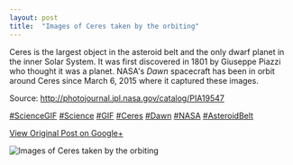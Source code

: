 ```yaml
---
layout: post
title:  "Images of Ceres taken by the orbiting"
---
```


Ceres is the largest object in the asteroid belt and the only dwarf planet in
the inner Solar System. It was first discovered in 1801 by Giuseppe Piazzi who
thought it was a planet. NASA's _Dawn_ spacecraft has been in orbit around
Ceres since March 6, 2015 where it captured these images.  
  
Source: <http://photojournal.jpl.nasa.gov/catalog/PIA19547>  
  
[#ScienceGIF](https://plus.google.com/s/%23ScienceGIF/posts)
[#Science](https://plus.google.com/s/%23Science/posts)
[#GIF](https://plus.google.com/s/%23GIF/posts)
[#Ceres](https://plus.google.com/s/%23Ceres/posts)
[#Dawn](https://plus.google.com/s/%23Dawn/posts)
[#NASA](https://plus.google.com/s/%23NASA/posts)
[#AsteroidBelt](https://plus.google.com/s/%23AsteroidBelt/posts)

[View Original Post on Google+](https://plus.google.com/+ColinSullender/posts/SmHkfGUdC5A)

![Images of Ceres taken by the orbiting](/assets/img/2015-05-25-Images-of-Ceres-taken-by-the-orbiting.gif)
